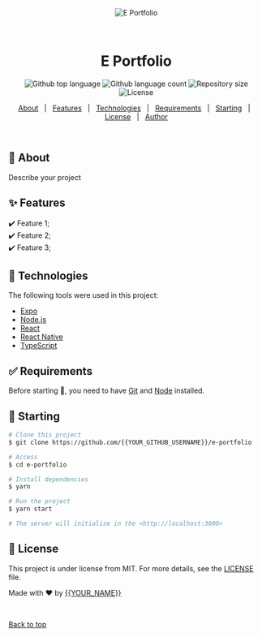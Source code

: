 <div align="center" id="top"> 
  <img src="./.github/app.gif" alt="E Portfolio" />

  &#xa0;

  <!-- <a href="https://eportfolio.netlify.app">Demo</a> -->
</div>

<h1 align="center">E Portfolio</h1>

<p align="center">
  <img alt="Github top language" src="https://img.shields.io/github/languages/top/{{YOUR_GITHUB_USERNAME}}/e-portfolio?color=56BEB8">

  <img alt="Github language count" src="https://img.shields.io/github/languages/count/{{YOUR_GITHUB_USERNAME}}/e-portfolio?color=56BEB8">

  <img alt="Repository size" src="https://img.shields.io/github/repo-size/{{YOUR_GITHUB_USERNAME}}/e-portfolio?color=56BEB8">

  <img alt="License" src="https://img.shields.io/github/license/{{YOUR_GITHUB_USERNAME}}/e-portfolio?color=56BEB8">

  <!-- <img alt="Github issues" src="https://img.shields.io/github/issues/{{YOUR_GITHUB_USERNAME}}/e-portfolio?color=56BEB8" /> -->

  <!-- <img alt="Github forks" src="https://img.shields.io/github/forks/{{YOUR_GITHUB_USERNAME}}/e-portfolio?color=56BEB8" /> -->

  <!-- <img alt="Github stars" src="https://img.shields.io/github/stars/{{YOUR_GITHUB_USERNAME}}/e-portfolio?color=56BEB8" /> -->
</p>

<!-- Status -->

<!-- <h4 align="center"> 
	🚧  E Portfolio 🚀 Under construction...  🚧
</h4> 

<hr> -->

<p align="center">
  <a href="#dart-about">About</a> &#xa0; | &#xa0; 
  <a href="#sparkles-features">Features</a> &#xa0; | &#xa0;
  <a href="#rocket-technologies">Technologies</a> &#xa0; | &#xa0;
  <a href="#white_check_mark-requirements">Requirements</a> &#xa0; | &#xa0;
  <a href="#checkered_flag-starting">Starting</a> &#xa0; | &#xa0;
  <a href="#memo-license">License</a> &#xa0; | &#xa0;
  <a href="https://github.com/{{YOUR_GITHUB_USERNAME}}" target="_blank">Author</a>
</p>

<br>

## :dart: About ##

Describe your project

## :sparkles: Features ##

:heavy_check_mark: Feature 1;\
:heavy_check_mark: Feature 2;\
:heavy_check_mark: Feature 3;

## :rocket: Technologies ##

The following tools were used in this project:

- [Expo](https://expo.io/)
- [Node.js](https://nodejs.org/en/)
- [React](https://pt-br.reactjs.org/)
- [React Native](https://reactnative.dev/)
- [TypeScript](https://www.typescriptlang.org/)

## :white_check_mark: Requirements ##

Before starting :checkered_flag:, you need to have [Git](https://git-scm.com) and [Node](https://nodejs.org/en/) installed.

## :checkered_flag: Starting ##

```bash
# Clone this project
$ git clone https://github.com/{{YOUR_GITHUB_USERNAME}}/e-portfolio

# Access
$ cd e-portfolio

# Install dependencies
$ yarn

# Run the project
$ yarn start

# The server will initialize in the <http://localhost:3000>
```

## :memo: License ##

This project is under license from MIT. For more details, see the [LICENSE](LICENSE.md) file.


Made with :heart: by <a href="https://github.com/{{YOUR_GITHUB_USERNAME}}" target="_blank">{{YOUR_NAME}}</a>

&#xa0;

<a href="#top">Back to top</a>
